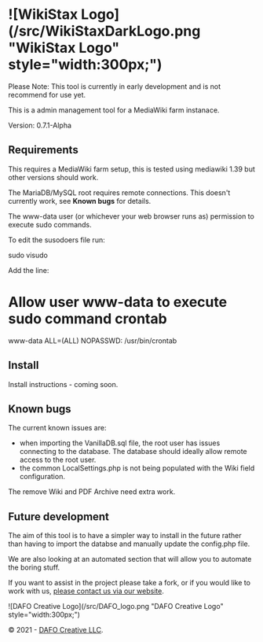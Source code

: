 ![WikiStax Logo](/src/WikiStaxDarkLogo.png "WikiStax Logo" style="width:300px;")
==================
Please Note: This tool is currently in early development and is not recommend for use yet.

This is a admin management tool for a MediaWiki farm instanace.

Version: 0.7.1-Alpha

## Requirements

This requires a MediaWiki farm setup, this is tested using mediawiki 1.39 but other versions should work.

The MariaDB/MySQL root requires remote connections. This doesn't currently work, see **Known bugs** for details.

The www-data user (or whichever your web browser runs as) permission to execute sudo commands.

To edit the susodoers file run:
  
  sudo visudo

Add the line:

  # Allow user www-data to execute sudo command crontab
  www-data ALL=(ALL) NOPASSWD: /usr/bin/crontab


## Install

Install instructions - coming soon.

## Known bugs

 The current known issues are:

- when importing the VanillaDB.sql file, the root user has issues connecting to the database. The database should ideally allow remote access to the root user.
- the common LocalSettings.php is not being populated with the Wiki field configuration.

The remove Wiki and PDF Archive need extra work.

## Future development

The aim of this tool is to have a simpler way to install in the future rather than having to import the databse and manually update the config.php file.

We are also looking at an automated section that will allow you to automate the boring stuff.

If you want to assist in the project please take a fork, or if you would like to work with us, [please contact us via our website](https://dafocreative.com).

![DAFO Creative Logo](/src/DAFO_logo.png "DAFO Creative Logo" style="width:300px;")

&copy; 2021 - <script>document.write(new Date().getFullYear());</script> [DAFO Creative LLC](https:/dafocreative.com).